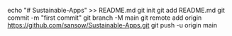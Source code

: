 echo "# Sustainable-Apps" >> README.md
git init
git add README.md
git commit -m "first commit"
git branch -M main
git remote add origin https://github.com/sansow/Sustainable-Apps.git
git push -u origin main
